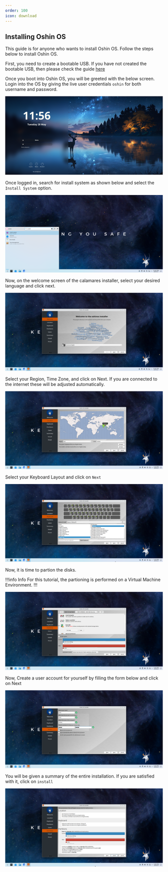 ```yaml
---
order: 100
icon: download
---
```


## Installing Oshin OS
This guide is for anyone who wants to install Oshin OS. Follow the steps below to install Oshin OS.

First, you need to create a bootable USB. If you have not created the bootable USB, then please check the guide [here](https://oshin-os-official.github.io/guides/boot-oshin-os/create-bootable-usb/)

Once you boot into Oshin OS, you will be greeted with the below screen. Login into the OS by giving the live user credentials ``oshin`` for both username and password. 

![*Oshin Lockscreen*](../static/oshin/lockscreen.png)

Once logged in, search for install system as shown below and select the ``Install System`` option.

![*Install System*](../static/oshin/calamares-search.png)

Now, on the welcome screen of the calamares installer, select your desired language and click next.

![*Welcome Screen*](../static/oshin/calamares-welcome.png)

Select your Region, Time Zone, and click on Next. If you are connected to the internet these will be adjusted automatically.

![*Location Selection*](../static/oshin/location.png)

Select your Keyboard Layout and click on ``Next`` 

![*Keyboard Layout*](../static/oshin/keyboard.png)

Now, it is time to partion the disks. 

!!!info Info
For this tutorial, the partioning is performed on a Virtual Machine Environment.
!!!

![*Partioning*](../static/oshin/partitionspng.png)

Now, Create a user account for yourself by filling the form below and click on Next

![*Create Users*](../static/oshin/users.png)

You will be given a summary of the entire installation. If you are satisfied with it, click on ``install``

![*Summary*](../static/oshin/summary.png)
